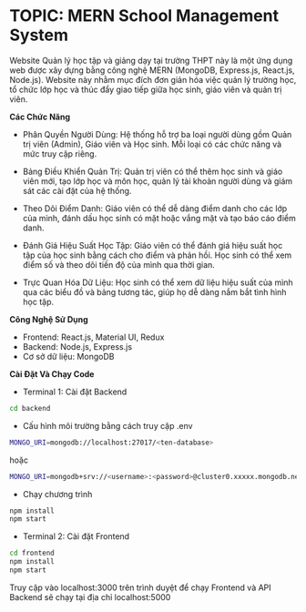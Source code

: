 # TOPIC: MERN School Management System 

Website Quản lý học tập và giảng dạy tại trường THPT này là một ứng dụng web được xây dựng bằng công nghệ MERN (MongoDB, Express.js, React.js, Node.js). Website này nhằm mục đích đơn giản hóa việc quản lý trường học, tổ chức lớp học và thúc đẩy giao tiếp giữa học sinh, giáo viên và quản trị viên.

**Các Chức Năng**
- Phân Quyền Người Dùng: Hệ thống hỗ trợ ba loại người dùng gồm Quản trị viên (Admin), Giáo viên và Học sinh. Mỗi loại có các chức năng và mức truy cập riêng.

- Bảng Điều Khiển Quản Trị: Quản trị viên có thể thêm học sinh và giáo viên mới, tạo lớp học và môn học, quản lý tài khoản người dùng và giám sát các cài đặt của hệ thống.

- Theo Dõi Điểm Danh: Giáo viên có thể dễ dàng điểm danh cho các lớp của mình, đánh dấu học sinh có mặt hoặc vắng mặt và tạo báo cáo điểm danh.

- Đánh Giá Hiệu Suất Học Tập: Giáo viên có thể đánh giá hiệu suất học tập của học sinh bằng cách cho điểm và phản hồi. Học sinh có thể xem điểm số và theo dõi tiến độ của mình qua thời gian.

- Trực Quan Hóa Dữ Liệu: Học sinh có thể xem dữ liệu hiệu suất của mình qua các biểu đồ và bảng tương tác, giúp họ dễ dàng nắm bắt tình hình học tập.

**Công Nghệ Sử Dụng**
- Frontend: React.js, Material UI, Redux
- Backend: Node.js, Express.js
- Cơ sở dữ liệu: MongoDB

**Cài Đặt Và Chạy Code**
- Terminal 1: Cài đặt Backend
```sh
cd backend
```
+ Cấu hình môi trường bằng cách truy cập .env
```sh
MONGO_URI=mongodb://localhost:27017/<ten-database>
```
hoặc 
```sh
MONGO_URI=mongodb+srv://<username>:<password>@cluster0.xxxxx.mongodb.net/<database-name>?retryWrites=true&w=majority
```
+ Chạy chương trình
```sh
npm install
npm start
```
- Terminal 2: Cài đặt Frontend
```sh
cd frontend
npm install
npm start
```

Truy cập vào localhost:3000 trên trình duyệt để chạy Frontend và API Backend sẽ chạy tại địa chỉ localhost:5000